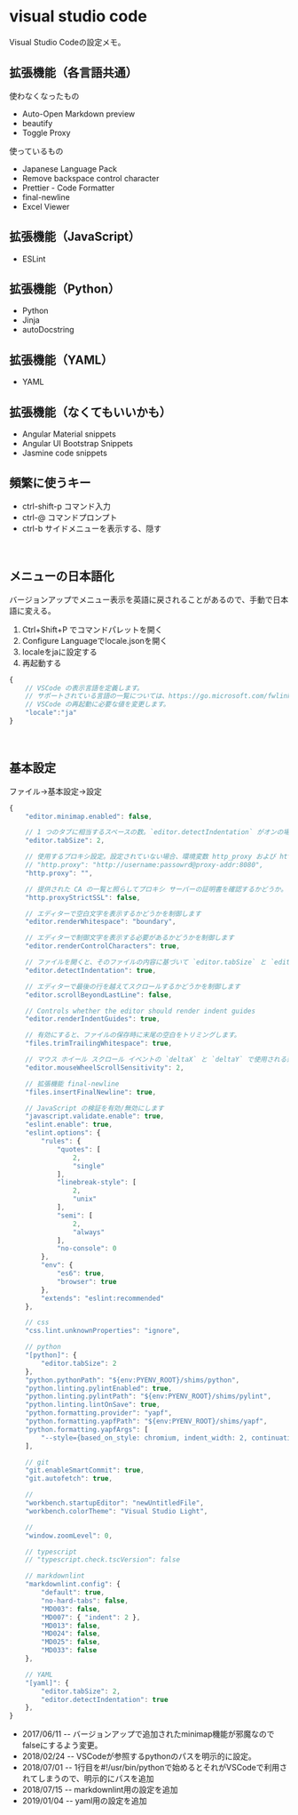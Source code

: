 
# visual studio code

[//]:# ( visual studio code / vs code / vscode )

Visual Studio Codeの設定メモ。

## 拡張機能（各言語共通）

使わなくなったもの

- Auto-Open Markdown preview
- beautify
- Toggle Proxy

使っているもの

- Japanese Language Pack
- Remove backspace control character
- Prettier - Code Formatter
- final-newline
- Excel Viewer

## 拡張機能（JavaScript）

- ESLint

## 拡張機能（Python）

- Python
- Jinja
- autoDocstring

## 拡張機能（YAML）

- YAML

## 拡張機能（なくてもいいかも）

- Angular Material snippets
- Angular UI Bootstrap Snippets
- Jasmine code snippets

## 頻繁に使うキー

- ctrl-shift-p コマンド入力
- ctrl-@ コマンドプロンプト
- ctrl-b サイドメニューを表示する、隠す

<BR>

## メニューの日本語化

バージョンアップでメニュー表示を英語に戻されることがあるので、手動で日本語に変える。

1. Ctrl+Shift+P でコマンドパレットを開く
1. Configure Languageでlocale.jsonを開く
1. localeをjaに設定する
1. 再起動する

```js
{
    // VSCode の表示言語を定義します。
    // サポートされている言語の一覧については、https://go.microsoft.com/fwlink/?LinkId=761051 をご覧ください。
    // VSCode の再起動に必要な値を変更します。
    "locale":"ja"
}
```

<BR>

## 基本設定

ファイル→基本設定→設定

```js
{
    "editor.minimap.enabled": false,

    // 1 つのタブに相当するスペースの数。`editor.detectIndentation` がオンの場合、この設定はファイル コンテンツに基づいて上書きされます。
    "editor.tabSize": 2,

    // 使用するプロキシ設定。設定されていない場合、環境変数 http_proxy および https_proxy から取得されます。
    // "http.proxy": "http://username:passowrd@proxy-addr:8080",
    "http.proxy": "",

    // 提供された CA の一覧と照らしてプロキシ サーバーの証明書を確認するかどうか。
    "http.proxyStrictSSL": false,

    // エディターで空白文字を表示するかどうかを制御します
    "editor.renderWhitespace": "boundary",

    // エディターで制御文字を表示する必要があるかどうかを制御します
    "editor.renderControlCharacters": true,

    // ファイルを開くと、そのファイルの内容に基づいて `editor.tabSize` と `editor.insertSpaces` が検出されます。
    "editor.detectIndentation": true,

    // エディターで最後の行を越えてスクロールするかどうかを制御します
    "editor.scrollBeyondLastLine": false,

    // Controls whether the editor should render indent guides
    "editor.renderIndentGuides": true,

    // 有効にすると、ファイルの保存時に末尾の空白をトリミングします。
    "files.trimTrailingWhitespace": true,

    // マウス ホイール スクロール イベントの `deltaX` と `deltaY` で使用される乗数
    "editor.mouseWheelScrollSensitivity": 2,

    // 拡張機能 final-newline
    "files.insertFinalNewline": true,

    // JavaScript の検証を有効/無効にします
    "javascript.validate.enable": true,
    "eslint.enable": true,
    "eslint.options": {
        "rules": {
            "quotes": [
                2,
                "single"
            ],
            "linebreak-style": [
                2,
                "unix"
            ],
            "semi": [
                2,
                "always"
            ],
            "no-console": 0
        },
        "env": {
            "es6": true,
            "browser": true
        },
        "extends": "eslint:recommended"
    },

    // css
    "css.lint.unknownProperties": "ignore",

    // python
    "[python]": {
        "editor.tabSize": 2
    },
    "python.pythonPath": "${env:PYENV_ROOT}/shims/python",
    "python.linting.pylintEnabled": true,
    "python.linting.pylintPath": "${env:PYENV_ROOT}/shims/pylint",
    "python.linting.lintOnSave": true,
    "python.formatting.provider": "yapf",
    "python.formatting.yapfPath": "${env:PYENV_ROOT}/shims/yapf",
    "python.formatting.yapfArgs": [
        "--style={based_on_style: chromium, indent_width: 2, continuation_indent_width: 2, column_limit: 120}"
    ],

    // git
    "git.enableSmartCommit": true,
    "git.autofetch": true,

    //
    "workbench.startupEditor": "newUntitledFile",
    "workbench.colorTheme": "Visual Studio Light",

    //
    "window.zoomLevel": 0,

    // typescript
    // "typescript.check.tscVersion": false

    // markdownlint
    "markdownlint.config": {
        "default": true,
        "no-hard-tabs": false,
        "MD003": false,
        "MD007": { "indent": 2 },
        "MD013": false,
        "MD024": false,
        "MD025": false,
        "MD033": false
    },

    // YAML
    "[yaml]": {
        "editor.tabSize": 2,
        "editor.detectIndentation": true
    },
}
```

- 2017/06/11 -- バージョンアップで追加されたminimap機能が邪魔なのでfalseにするよう変更。
- 2018/02/24 -- VSCodeが参照するpythonのパスを明示的に設定。
- 2018/07/01 -- 1行目を#!/usr/bin/pythonで始めるとそれがVSCodeで利用されてしまうので、明示的にパスを追加
- 2018/07/15 -- markdownlint用の設定を追加
- 2019/01/04 -- yaml用の設定を追加
